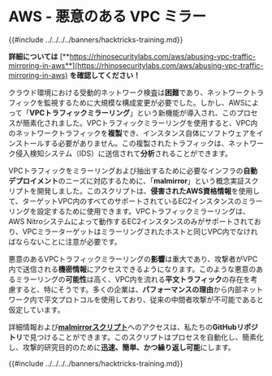 # AWS - 悪意のある VPC ミラー

{{#include ../../../../banners/hacktricks-training.md}}

**詳細については** [**https://rhinosecuritylabs.com/aws/abusing-vpc-traffic-mirroring-in-aws**](https://rhinosecuritylabs.com/aws/abusing-vpc-traffic-mirroring-in-aws) **を確認してください！**

クラウド環境における受動的ネットワーク検査は**困難**であり、ネットワークトラフィックを監視するために大規模な構成変更が必要でした。しかし、AWSによって「**VPCトラフィックミラーリング**」という新機能が導入され、このプロセスが簡素化されました。VPCトラフィックミラーリングを使用すると、VPC内のネットワークトラフィックを**複製**でき、インスタンス自体にソフトウェアをインストールする必要がありません。この複製されたトラフィックは、ネットワーク侵入検知システム（IDS）に送信されて**分析**されることができます。

VPCトラフィックをミラーリングおよび抽出するために必要なインフラの**自動デプロイメント**のニーズに対応するために、「**malmirror**」という概念実証スクリプトを開発しました。このスクリプトは、**侵害されたAWS資格情報**を使用して、ターゲットVPC内のすべてのサポートされているEC2インスタンスのミラーリングを設定するために使用できます。VPCトラフィックミラーリングは、AWS Nitroシステムによって動作するEC2インスタンスのみがサポートされており、VPCミラーターゲットはミラーリングされたホストと同じVPC内でなければならないことに注意が必要です。

悪意のあるVPCトラフィックミラーリングの**影響**は重大であり、攻撃者がVPC内で送信される**機密情報**にアクセスできるようになります。このような悪意のあるミラーリングの**可能性**は高く、VPC内を流れる**平文トラフィック**の存在を考慮すると、特にそうです。多くの企業は、**パフォーマンスの理由**から内部ネットワーク内で平文プロトコルを使用しており、従来の中間者攻撃が不可能であると仮定しています。

詳細情報および[**malmirrorスクリプト**](https://github.com/RhinoSecurityLabs/Cloud-Security-Research/tree/master/AWS/malmirror)へのアクセスは、私たちの**GitHubリポジトリ**で見つけることができます。このスクリプトはプロセスを自動化し、簡素化し、攻撃的研究目的のために**迅速、簡単、かつ繰り返し可能**にします。

{{#include ../../../../banners/hacktricks-training.md}}
